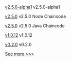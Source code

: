 
[v2.5.0-alpha1](https://github.com/hyperledger/fabric/releases/tag/v2.5.0-alpha1) v2.5.0-alpha1

[v2.5.0](https://github.com/hyperledger/fabric-chaincode-node/releases/tag/v2.5.0) v2.5.0 Node Chaincode

[v2.5.0](https://github.com/hyperledger/fabric-chaincode-java/releases/tag/v2.5.0) v2.5.0 Java Chaincode

[v1.0.12](https://github.com/hyperledger/indy-shared-gha/releases/tag/v1.0.12) v1.0.12

[v0.2.0](https://github.com/hyperledger-labs/fabric-token-sdk/releases/tag/v0.2.0) v0.2.0


[See more >>>](https://start-here.hyperledger.org/releases)
